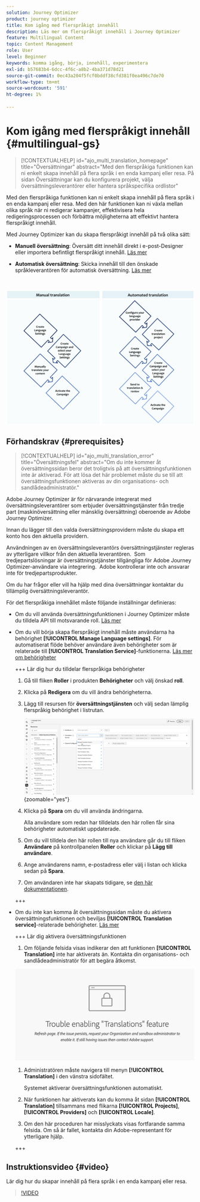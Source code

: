 ```yaml
---
solution: Journey Optimizer
product: journey optimizer
title: Kom igång med flerspråkigt innehåll
description: Läs mer om flerspråkigt innehåll i Journey Optimizer
feature: Multilingual Content
topic: Content Management
role: User
level: Beginner
keywords: komma igång, börja, innehåll, experimentera
exl-id: b57683b4-6dcc-4f6c-a8b2-4ba371d78d21
source-git-commit: 0ec43a204f5fcf0bddf38cfd381f0ea496c7de70
workflow-type: tm+mt
source-wordcount: '591'
ht-degree: 1%

---
```


# Kom igång med flerspråkigt innehåll {#multilingual-gs}

>[!CONTEXTUALHELP]
>id="ajo_multi_translation_homepage"
>title="Översättningar"
>abstract="Med den flerspråkiga funktionen kan ni enkelt skapa innehåll på flera språk i en enda kampanj eller resa. På sidan Översättningar kan du konfigurera projekt, välja översättningsleverantörer eller hantera språkspecifika ordlistor"

Med den flerspråkiga funktionen kan ni enkelt skapa innehåll på flera språk i en enda kampanj eller resa. Med den här funktionen kan ni växla mellan olika språk när ni redigerar kampanjer, effektivisera hela redigeringsprocessen och förbättra möjligheterna att effektivt hantera flerspråkigt innehåll.

Med Journey Optimizer kan du skapa flerspråkigt innehåll på två olika sätt:

* **Manuell översättning**: Översätt ditt innehåll direkt i e-post-Designer eller importera befintligt flerspråkigt innehåll. [Läs mer](multilingual-manual.md)

* **Automatisk översättning**: Skicka innehåll till den önskade språkleverantören för automatisk översättning. [Läs mer](multilingual-automated.md)

</br>

![](assets/translation_schema.png)

## Förhandskrav {#prerequisites}

>[!CONTEXTUALHELP]
>id="ajo_multi_translation_error"
>title="Översättningsfel"
>abstract="Om du inte kommer åt översättningssidan beror det troligtvis på att översättningsfunktionen inte är aktiverad. För att lösa det här problemet måste du se till att översättningsfunktionen aktiveras av din organisations- och sandlådeadministratör."

Adobe Journey Optimizer är för närvarande integrerat med översättningsleverantörer som erbjuder översättningstjänster från tredje part (maskinöversättning eller mänsklig översättning) oberoende av Adobe Journey Optimizer.

Innan du lägger till den valda översättningsprovidern måste du skapa ett konto hos den aktuella providern.

Användningen av en översättningsleverantörs översättningstjänster regleras av ytterligare villkor från den aktuella leverantören.  Som tredjepartslösningar är översättningstjänster tillgängliga för Adobe Journey Optimizer-användare via integrering.  Adobe kontrollerar inte och ansvarar inte för tredjepartsprodukter.

Om du har frågor eller vill ha hjälp med dina översättningar kontaktar du tillämplig översättningsleverantör.

För det flerspråkiga innehållet måste följande inställningar definieras:

* Om du vill använda översättningsfunktionen i Journey Optimizer måste du tilldela API till motsvarande roll. [Läs mer](https://experienceleague.adobe.com/en/docs/experience-platform/landing/platform-apis/api-authentication#assign-api-to-a-role)

* Om du vill börja skapa flerspråkigt innehåll måste användarna ha behörighet **[!UICONTROL Manage Language settings]**. För automatiserat flöde behöver användare även behörigheter som är relaterade till **[!UICONTROL Translation Service]**-funktionerna. [Läs mer om behörigheter](../administration/permissions.md)

  +++ Lär dig hur du tilldelar flerspråkiga behörigheter

   1. Gå till fliken **Roller** i produkten **Behörigheter** och välj önskad **roll**.

   1. Klicka på **Redigera** om du vill ändra behörigheterna.

   1. Lägg till resursen för **översättningstjänsten** och välj sedan lämplig flerspråkig behörighet i listrutan.

      ![](assets/multilingual-permission.png){zoomable="yes"}

   1. Klicka på **Spara** om du vill använda ändringarna.

      Alla användare som redan har tilldelats den här rollen får sina behörigheter automatiskt uppdaterade.

   1. Om du vill tilldela den här rollen till nya användare går du till fliken **Användare** på kontrollpanelen **Roller** och klickar på **Lägg till användare**.

   1. Ange användarens namn, e-postadress eller välj i listan och klicka sedan på **Spara**.

   1. Om användaren inte har skapats tidigare, se [den här dokumentationen](https://experienceleague.adobe.com/en/docs/experience-platform/access-control/abac/permissions-ui/users).

  +++

* Om du inte kan komma åt översättningssidan måste du aktivera översättningsfunktionen och beviljas **[!UICONTROL Translation service]**-relaterade behörigheter. [Läs mer](../administration/ootb-permissions.md)

  +++ Lär dig aktivera översättningsfunktionen

   1. Om följande felsida visas indikerar den att funktionen **[!UICONTROL Translation]** inte har aktiverats än. Kontakta din organisations- och sandlådeadministratör för att begära åtkomst.

  ![](assets/multi-troubleshoot.png)

   1. Administratören måste navigera till menyn **[!UICONTROL Translation]** i den vänstra sidofältet.

      Systemet aktiverar översättningsfunktionen automatiskt.

   1. När funktionen har aktiverats kan du komma åt sidan **[!UICONTROL Translation]** tillsammans med flikarna **[!UICONTROL Projects]**, **[!UICONTROL Providers]** och **[!UICONTROL Locale]**.

   1. Om den här proceduren har misslyckats visas fortfarande samma felsida. Om så är fallet, kontakta din Adobe-representant för ytterligare hjälp.

  +++

## Instruktionsvideo {#video}

Lär dig hur du skapar innehåll på flera språk i en enda kampanj eller resa.

>[!VIDEO](https://video.tv.adobe.com/v/3430921/)
